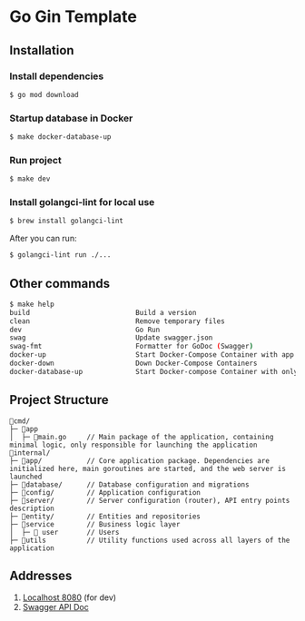 # Go Gin Template


## Installation

### Install dependencies

```bash
$ go mod download
```

### Startup database in Docker

```bash
$ make docker-database-up
```

### Run project

```bash
$ make dev
```

### Install golangci-lint for local use

```bash
$ brew install golangci-lint
```

After you can run:

```bash
$ golangci-lint run ./...
```

## Other commands

```bash
$ make help
build                          Build a version
clean                          Remove temporary files
dev                            Go Run
swag                           Update swagger.json
swag-fmt                       Formatter for GoDoc (Swagger)
docker-up                      Start Docker-Compose Container with app & database
docker-down                    Down Docker-Compose Containers
docker-database-up             Start Docker-compose Container with only database service
```

## Project Structure

```text
📂cmd/
├─ 📂app
│  ├─ 📄main.go     // Main package of the application, containing minimal logic, only responsible for launching the application
📂internal/
├─ 📂app/           // Core application package. Dependencies are initialized here, main goroutines are started, and the web server is launched
├─ 📂database/      // Database configuration and migrations
├─ 📂config/        // Application configuration
├─ 📂server/        // Server configuration (router), API entry points description
├─ 📂entity/        // Entities and repositories
├─ 📂service        // Business logic layer
│  ├─ 📂 user       // Users
├─ 📂utils          // Utility functions used across all layers of the application

```

## Addresses

1. [Localhost 8080](http://localhost:8080) (for dev)
2. [Swagger API Doc](http://localhost:8080/swagger/index.html)